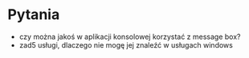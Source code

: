 # Pytania
* czy można jakoś w aplikacji konsolowej korzystać z message box?
* zad5 usługi, dlaczego nie mogę jej znaleźć w usługach windows